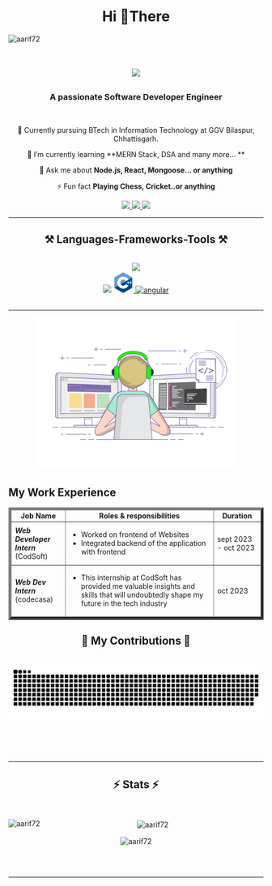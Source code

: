 <h1 align="center">Hi 👋There</h1>


<p align="left"> <img src="https://komarev.com/ghpvc/?username=aarif72&label=Profile%20views&color=0e75b6&style=flat" alt="aarif72" /> </p>

<h1 align="center">
    <img src="https://readme-typing-svg.herokuapp.com/?font=Righteous&size=35&center=true&vCenter=true&width=500&height=70&duration=4000&lines=I'm+Aarif+Ansari!;" />
</h1>

<h3 align="center">A passionate Software Developer Engineer</h3>

<br/>

<div align="center">
 
 🔭 Currently pursuing BTech in Information Technology at GGV Bilaspur, Chhattisgarh.
 
 🌱 I’m currently learning **MERN Stack, DSA and many more... **

💬 Ask me about **Node.js, React, Mongoose... or anything**

⚡ Fun fact **Playing Chess, Cricket..or anything**

 </div>
 
<div align="center"> 
  <a href="mdaarif9600@gmail.com" target="_blank">
    <img src="https://img.shields.io/badge/Gmail-333333?style=for-the-badge&logo=gmail&logoColor=red" />
  </a>
  <a href="https://www.linkedin.com/in/aarifansari/" target="_blank">
    <img src="https://img.shields.io/badge/LinkedIn-0077B5?style=for-the-badge&logo=linkedin&logoColor=white" target="_blank" />
  </a>
  <a href="https://github.com/aarif72" target=_blank">
     <img src="https://img.shields.io/badge/Portfolio-FF5722?style=for-the-badge&logo=todoist&logoColor=white" target="_blank" /> <!-- sqlite, safari, google-chrome are other good icon options -->
  </a>
</div>

 <hr/>
 
<h2 align="center">⚒️ Languages-Frameworks-Tools ⚒️</h2>
<br/>
<div align="center">
    <img src="https://skillicons.dev/icons?i=react,bootstrap,html,css,vscode,github,tailwind,git" /> <br>
    <img src="https://skillicons.dev/icons?i=nodejs,python,javascript,express,firebase,mongodb,c,mysql" />
     <a href="https://www.w3schools.com/cpp/" target="_blank" rel="noreferrer"> <img src="https://raw.githubusercontent.com/devicons/devicon/master/icons/cplusplus/cplusplus-original.svg" alt="cplusplus" width="40" height="40"/> </a>
      <a href="https://angular.io" target="_blank" rel="noreferrer"> <img src="https://angular.io/assets/images/logos/angular/angular.svg" alt="angular" width="40" height="40"/> </a> 
</div>

<br/>
<hr/>
<div align="center">
    <img  border-radius= "25" alt="Coding" width="400" src="https://raw.githubusercontent.com/devSouvik/devSouvik/master/gif3.gif">
</div>



## My Work Experience

<table border='5'>
  <thead>
    <tr>
      <td>
        <center><strong>Job Name</strong></center>
      </td>
      <td>
        <center><strong>Roles & responsibilities </strong></center>
      </td>
      <td>
        <center><strong>Duration</strong></center>
      </td>
    </tr>
  </thead>
  <tbody>
    <tr>
      <td>
        <em><b>Web Developer Intern</b></em><br />
         (CodSoft)
      </td>
      <td>
      <ul>
      <li>Worked on frontend of Websites</li>
      <li>Integrated backend of the application with frontend</li>
      </ul>
      </td>
      <td>
        sept 2023 - oct 2023
      </td>
    </tr>
    <tr>
      <td>
        <em><b>Web Dev Intern</b></em><br />
        (codecasa)
      </td>
      <td>
      <ul>
      <li> This internship at CodSoft has provided me valuable insights and skills that
will undoubtedly shape my future in the tech industry</li>
<!--       <li>Designed functions to navigate and search through the filesystem on a respected storage device.</li> -->
      </ul>
      </td>
      <td>
        oct 2023
      </td>
    </tr>
  </tbody>
</table>

<div align="center">
  <h2>🐍 My Contributions 🐍</h2>
  <br>
  <img alt="snake eating my contributions" src="https://raw.githubusercontent.com/aarif72/aarif72/output/github-contribution-grid-snake.svg" />
  

  
  <br/><br/><br/>
</div>

<hr/>

<h2 align="center">⚡ Stats ⚡</h2>
<br>
<div align=center>
<p><img align="left" src="https://github-readme-stats.vercel.app/api/top-langs?username=aarif72&show_icons=true&locale=en&layout=compact" alt="aarif72" /></p>

<p>&nbsp;<img align="center" src="https://github-readme-stats.vercel.app/api?username=aarif72&show_icons=true&locale=en" alt="aarif72" /></p>

<p><img align="center" src="https://github-readme-streak-stats.herokuapp.com/?user=aarif72&" alt="aarif72" /></p>

    
</div>

<br/><br/>

<hr/>

<br/>


<br/>






